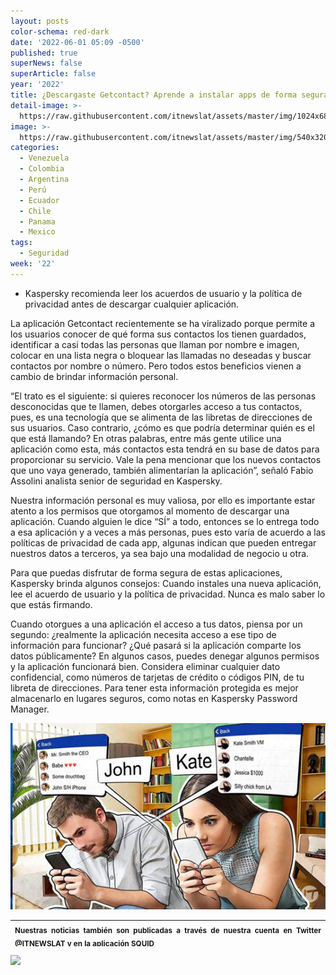 ```yaml
---
layout: posts
color-schema: red-dark
date: '2022-06-01 05:09 -0500'
published: true
superNews: false
superArticle: false
year: '2022'
title: ¿Descargaste Getcontact? Aprende a instalar apps de forma segura
detail-image: >-
  https://raw.githubusercontent.com/itnewslat/assets/master/img/1024x680/kaspersky-chats-g.jpg
image: >-
  https://raw.githubusercontent.com/itnewslat/assets/master/img/540x320/kaspersky-chats-p.jpg
categories:
  - Venezuela
  - Colombia
  - Argentina
  - Perú
  - Ecuador
  - Chile
  - Panama
  - Mexico
tags:
  - Seguridad
week: '22'
---
```

- Kaspersky recomienda leer los acuerdos de usuario y la política de privacidad antes de descargar cualquier aplicación.

La aplicación Getcontact recientemente se ha viralizado porque permite a los usuarios conocer de qué forma sus contactos los tienen guardados, identificar a casi todas las personas que llaman por nombre e imagen, colocar en una lista negra o bloquear las llamadas no deseadas y buscar contactos por nombre o número. Pero todos estos beneficios vienen a cambio de brindar información personal.

“El trato es el siguiente: si quieres reconocer los números de las personas desconocidas que te llamen, debes otorgarles acceso a tus contactos, pues, es una tecnología que se alimenta de las libretas de direcciones de sus usuarios. Caso contrario, ¿cómo es que podría determinar quién es el que está llamando? En otras palabras, entre más gente utilice una aplicación como esta, más contactos esta tendrá en su base de datos para proporcionar su servicio. Vale la pena mencionar que los nuevos contactos que uno vaya generado, también alimentarían la aplicación”, señaló Fabio Assolini analista senior de seguridad en Kaspersky.

Nuestra información personal es muy valiosa, por ello es importante estar atento a los permisos que otorgamos al momento de descargar una aplicación. Cuando alguien le dice “SÍ” a todo, entonces se lo entrega todo a esa aplicación y a veces a más personas, pues esto varía de acuerdo a las políticas de privacidad de cada app, algunas indican que pueden entregar nuestros datos a terceros, ya sea bajo una modalidad de negocio u otra. 

Para que puedas disfrutar de forma segura de estas aplicaciones, Kaspersky brinda algunos consejos:
Cuando instales una nueva aplicación, lee el acuerdo de usuario y la política de privacidad. Nunca es malo saber lo que estás firmando.

Cuando otorgues a una aplicación el acceso a tus datos, piensa por un segundo: ¿realmente la aplicación necesita acceso a ese tipo de información para funcionar? ¿Qué pasará si la aplicación comparte los datos públicamente? En algunos casos, puedes denegar algunos permisos y la aplicación funcionará bien.
Considera eliminar cualquier dato confidencial, como números de tarjetas de crédito o códigos PIN, de tu libreta de direcciones. Para tener esta información protegida es mejor almacenarlo en lugares seguros, como notas en Kaspersky Password Manager.

![](https://raw.githubusercontent.com/itnewslat/assets/master/img/540x320/kaspersky-chats-p.jpg)

<table style="height: 42px;" width="569">
<tbody>
<tr>
<td style="text-align: justify;"><sub><strong>Nuestras noticias también son publicadas a través de nuestra cuenta en Twitter <a href="https://twitter.com/itnewslat?lang=es">@ITNEWSLAT</a> y en la aplicación <a href="https://squidapp.co/en/">SQUID</a></strong></sub></td>
</tr>
</tbody>
</table>

<img src="https://tracker.metricool.com/c3po.jpg?hash=56f88a41e39ab42c063cc51676587a04"/>